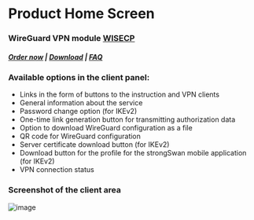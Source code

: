 # Product Home Screen

### WireGuard VPN module **[WISECP](https://puqcloud.com/link.php?id=78)** 

##### [Order now](https://puqcloud.com/index.php?rp=/store/wisecp-module-wireguard-vpn) | [Download](https://download.puqcloud.com/WISECP/Product/PUQ_WISECP-WireGuard-VPN/) | [FAQ](https://faq.puqcloud.com/)

### Available options in the client panel:

- Links in the form of buttons to the instruction and VPN clients
- General information about the service
- Password change option (for IKEv2)
- One-time link generation button for transmitting authorization data
- Option to download WireGuard configuration as a file
- QR code for WireGuard configuration
- Server certificate download button (for IKEv2)
- Download button for the profile for the strongSwan mobile application (for IKEv2)
- VPN connection status

### Screenshot of the client area

![image](https://github.com/PUQ-sp-z-o-o/WISECP-Module-WireGuard-VPN/assets/81689153/e0b656af-d137-4ec1-82dc-f54dfd5049b7)

